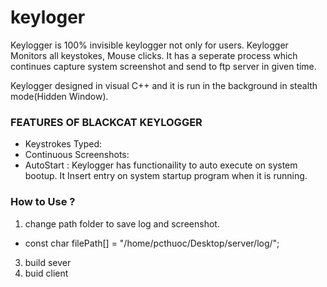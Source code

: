 # keyloger

Keylogger is 100% invisible keylogger not only for users. Keylogger Monitors all keystokes, Mouse clicks. It has a seperate process which continues capture system screenshot and send to ftp server in given time. 

Keylogger designed in visual C++ and it is run in the background in stealth mode(Hidden Window).
### FEATURES OF BLACKCAT KEYLOGGER

- Keystrokes Typed: 
- Continuous Screenshots: 
- AutoStart : Keylogger has functionaility to auto execute on system bootup. It Insert entry on system startup program when it is running.
### How to Use ?

1. change path folder to save log and screenshot.
  - const char filePath[] = "/home/pcthuoc/Desktop/server/log/";
3. build sever
4. buid client 


